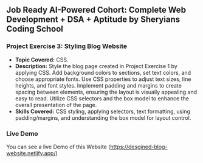 ## Job Ready AI-Powered Cohort: Complete Web Development + DSA + Aptitude by Sheryians Coding School

### Project Exercise 3: Styling Blog Website

- **Topic Covered:** CSS.
- **Description:** Style the blog page created in Project Exercise 1 by applying CSS. Add background colors to sections, set text colors, and choose appropriate fonts. Use CSS properties to adjust text sizes, line heights, and font styles. Implement padding and margins to create spacing between elements, ensuring the layout is visually appealing and easy to read. Utilize CSS selectors and the box model to enhance the overall presentation of the page.
- **Skills Covered:** CSS styling, applying selectors, text formatting, using padding/margins, and understanding the box model for layout control.

### Live Demo

You can see a live Demo of this Website (https://desgined-blog-website.netlify.app/)
